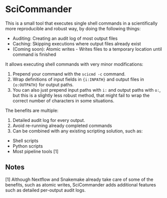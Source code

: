 SciCommander
============

This is a small tool that executes single shell commands in a scientifically
more reproducible and robust way, by doing the following things:

- Auditing: Creating an audit log of most output files
- Caching: Skipping executions where output files already exist
- (Coming soon): Atomic writes - Writes files to a temporary location until
  command is finished

It allows executing shell commands with very minor modifications:

1. Prepend your command with the `scicmd -c` command.
2. Wrap definitions of input fields in `{i:INPATH}` and output files in
   `{o:OUTPATH}` for output paths.
3. You can also just prepend input paths with `i:` and output paths with `o:`,
   but this is a slightly less robust method, that might fail to wrap the
   correct number of characters in some situations.

The benefits are multiple:

1. Detailed audit log for every output.
1. Avoid re-running already completed commands
2. Can be combined with any existing scripting solution, such as:
  - Shell scripts
  - Python scripts
  - Most pipeline tools [1]

## Notes

[1] Although Nextflow and Snakemake already take care of some of the benefits,
such as atomic writes, SciCommander adds additional features such as detailed
per-output audit logs.
